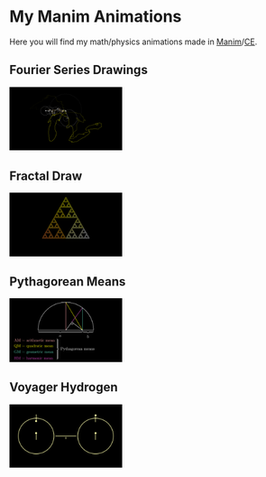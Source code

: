 # My Manim Animations
Here you will find my math/physics animations made in [Manim](https://github.com/3b1b/manim "Grant's version")/[CE](https://github.com/ManimCommunity/manim 'Community Edition').

## Fourier Series Drawings
[<img src="./fourier-series/FourierOfGreatLakes.png" alt="fractal-draw" width="200"/>](./fourier-series)

## Fractal Draw
[<img src="./fractal-draw/SierpinskiCurveCreation.png" alt="fractal-draw" width="200"/>](./fractal-draw)

## Pythagorean Means
[<img src="./pythagorean-means/final-frame.png" alt="pythagorean-means" width="200"/>](./pythagorean-means)

## Voyager Hydrogen
[<img src="./voyager-hydrogen/VoyagerHydrogen_ManimCE_v0.16.0.post0.png" alt="voyager-hydrogen" width="200"/>](./voyager-hydrogen)
